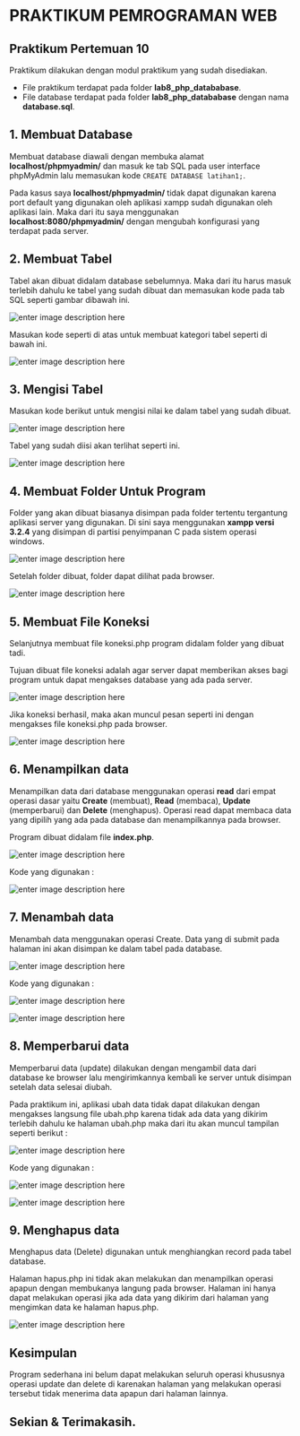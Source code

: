 

# PRAKTIKUM PEMROGRAMAN WEB

## Praktikum Pertemuan 10

Praktikum dilakukan dengan modul praktikum yang sudah disediakan.

- File praktikum terdapat pada folder **lab8_php_datababase**.
- File database terdapat pada folder **lab8_php_datababase** dengan nama **database.sql**.


## 1. Membuat Database

Membuat database diawali dengan membuka alamat **localhost/phpmyadmin/** dan masuk ke tab SQL pada user interface phpMyAdmin lalu memasukan kode `CREATE DATABASE latihan1;`.

Pada kasus saya **localhost/phpmyadmin/** tidak dapat digunakan karena port default yang digunakan oleh aplikasi xampp  sudah digunakan oleh aplikasi lain.
Maka dari itu saya menggunakan **localhost:8080/phpmyadmin/** dengan mengubah konfigurasi yang terdapat pada server.

## 2. Membuat Tabel

Tabel akan dibuat didalam database sebelumnya. Maka dari itu harus masuk terlebih dahulu ke tabel yang sudah dibuat dan memasukan kode pada tab SQL seperti gambar dibawah ini.

![enter image description here](https://github.com/antonmartinus72/Lab8Web/raw/main/Screenshoot/2.jpg)

Masukan kode seperti di atas untuk membuat kategori tabel seperti di bawah ini.

![enter image description here](https://github.com/antonmartinus72/Lab8Web/raw/main/Screenshoot/2a.jpg)

## 3. Mengisi Tabel

Masukan kode berikut untuk mengisi nilai ke dalam tabel yang sudah dibuat.

![enter image description here](https://github.com/antonmartinus72/Lab8Web/raw/main/Screenshoot/3.jpg)

Tabel yang sudah diisi akan terlihat seperti ini.

![enter image description here](https://github.com/antonmartinus72/Lab8Web/raw/main/Screenshoot/3a.jpg)

## 4. Membuat Folder Untuk Program

Folder yang akan dibuat biasanya disimpan pada folder tertentu tergantung aplikasi server yang digunakan.
Di sini saya menggunakan **xampp versi 3.2.4** yang disimpan di partisi penyimpanan C pada sistem operasi windows.

![enter image description here](https://github.com/antonmartinus72/Lab8Web/raw/main/Screenshoot/4.jpg)

Setelah folder dibuat, folder dapat dilihat pada browser.

![enter image description here](https://github.com/antonmartinus72/Lab8Web/raw/main/Screenshoot/4a.jpg)

## 5. Membuat File Koneksi

Selanjutnya membuat file koneksi.php program didalam folder yang dibuat tadi.

Tujuan dibuat file koneksi adalah agar server dapat memberikan akses bagi program untuk dapat mengakses database yang ada pada server.

![enter image description here](https://github.com/antonmartinus72/Lab8Web/raw/main/Screenshoot/5_code.jpg)

Jika koneksi berhasil, maka akan muncul pesan seperti ini dengan mengakses file koneksi.php pada browser. 

![enter image description here](https://github.com/antonmartinus72/Lab8Web/raw/main/Screenshoot/5.jpg)

## 6. Menampilkan data

Menampilkan data dari database menggunakan operasi **read** dari empat operasi dasar yaitu **Create** (membuat), **Read** (membaca), **Update** (memperbarui) dan **Delete** (menghapus). Operasi read dapat membaca data  yang dipilih yang ada pada database dan menampilkannya pada browser.

Program dibuat didalam file **index.php**.

![enter image description here](https://github.com/antonmartinus72/Lab8Web/raw/main/Screenshoot/6.jpg)

Kode yang digunakan :

![enter image description here](https://github.com/antonmartinus72/Lab8Web/raw/main/Screenshoot/6_code.jpg)

## 7. Menambah data

Menambah data menggunakan operasi Create. Data yang di submit pada halaman ini akan disimpan ke dalam tabel pada database.

![enter image description here](https://github.com/antonmartinus72/Lab8Web/raw/main/Screenshoot/7.jpg)

Kode yang digunakan :

![enter image description here](https://github.com/antonmartinus72/Lab8Web/raw/main/Screenshoot/7_code_a.jpg)

![enter image description here](https://github.com/antonmartinus72/Lab8Web/raw/main/Screenshoot/7_code_b.jpg)

## 8. Memperbarui data

Memperbarui data (update) dilakukan dengan mengambil data dari database ke browser lalu mengirimkannya kembali ke server untuk disimpan setelah data selesai diubah.

Pada praktikum ini, aplikasi ubah data tidak dapat dilakukan dengan mengakses langsung file ubah.php karena tidak ada data yang dikirim terlebih dahulu ke halaman ubah.php maka dari itu akan muncul tampilan seperti berikut :

![enter image description here](https://github.com/antonmartinus72/Lab8Web/raw/main/Screenshoot/8.jpg)

Kode yang digunakan :

![enter image description here](https://github.com/antonmartinus72/Lab8Web/raw/main/Screenshoot/8_code_a.jpg)

![enter image description here](https://github.com/antonmartinus72/Lab8Web/raw/main/Screenshoot/8_code_b.jpg)

## 9. Menghapus data

Menghapus data (Delete) digunakan untuk menghiangkan record pada tabel database.

Halaman hapus.php ini tidak akan melakukan dan menampilkan operasi apapun dengan membukanya langung pada browser.
Halaman ini hanya dapat melakukan operasi jika ada data yang dikirim dari halaman yang mengimkan data ke halaman hapus.php.

![enter image description here](https://github.com/antonmartinus72/Lab8Web/raw/main/Screenshoot/9_code.jpg)

## Kesimpulan

Program sederhana ini belum dapat melakukan seluruh operasi khususnya operasi update dan delete di karenakan halaman yang melakukan operasi tersebut tidak menerima data apapun dari halaman lainnya.

## Sekian & Terimakasih.